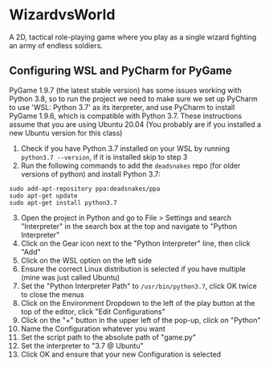 # WizardvsWorld
A 2D, tactical role-playing game where you play as a single wizard fighting an army of endless soldiers.

## Configuring WSL and PyCharm for PyGame
PyGame 1.9.7 (the latest stable version) has some issues working with Python 3.8, so to run the project we need to make sure we set up PyCharm to use 'WSL: Python 3.7' as its iterpreter, and use PyCharm to install PyGame 1.9.6, which is compatible with Python 3.7.
These instructions assume that you are using Ubuntu 20.04 (You probably are if you installed a new Ubuntu version for this class)

1. Check if you have Python 3.7 installed on your WSL by running `python3.7 --version`, if it is installed skip to step 3
2. Run the following commands to add the `deadsnakes` repo (for older versions of python) and install Python 3.7:
```
sudo add-apt-repository ppa:deadsnakes/ppa
sudo apt-get update
sudo apt-get install python3.7
```
3. Open the project in Python and go to File > Settings and search "Interpreter" in the search box at the top and navigate to "Python Interpreter"
4. Click on the Gear icon next to the "Python Interpreter" line, then click "Add"
5. Click on the WSL option on the left side
7. Ensure the correct Linux distribution is selected if you have multiple (mine was just called Ubuntu)
7. Set the "Python Interpreter Path" to `/usr/bin/python3.7`, click OK twice to close the menus
8. Click on the Environment Dropdown to the left of the play button at the top of the editor, click "Edit Configurations"
9. Click on the "+" button in the upper left of the pop-up, click on "Python"
10. Name the Configuration whatever you want
11. Set the script path to the absolute path of "game.py"
12. Set the interpreter to "3.7 @ Ubuntu"
13. Click OK and ensure that your new Configuration is selected
